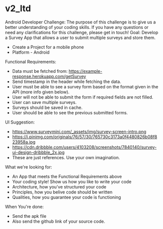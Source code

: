 # v2_ltd

Android Developer Challenge:
The purpose of this challenge is to give us a better understanding of your coding skills. If you have any questions or need any clarifications for this challenge, please get in touch!
Goal:
Develop a Survey App that allows a user to submit multiple surveys and store them.
* Create a Project for a mobile phone
* Platform - Android

Functional Requirements:
* Data must be fetched from: https://example-response.herokuapp.com/getSurvey
* Send timestamp in the header while fetching the data.
* User must be able to see a survey form based on the format given in the API (more info given below).
* User will not be able to submit the form if required fields are not filled.
* User can save multiple surveys. 
* Surveys should be saved in cache.
* User should be able to see the previous submitted forms.

UI Suggestion:
* https://www.surveymini.com/_assets/img/survey-screen-intro.png
* https://i.pinimg.com/originals/76/57/30/765730c3173a0f4480826b08f823958a.jpg
* https://cdn.dribbble.com/users/4103208/screenshots/7840140/survey-ui-design-dribbble_2x.jpg
* These are just references. Use your own imagination. 

What we're looking for:
* An App that meets the Functional Requirements above
* Your coding style! Show us how you like to write your code
* Architecture, how you've structured your code
* Principles, how you belive code should be written
* Qualities, how you guarantee your code is functioning

When You're done:
* Send the apk file 
* Also send the github link of your source code. 
